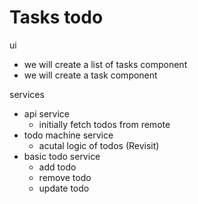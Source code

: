 # Tasks todo

ui

- we will create a list of tasks component
- we will create a task component

services

- api service
  - initially fetch todos from remote
- todo machine service
  - acutal logic of todos (Revisit)
- basic todo service
  - add todo
  - remove todo
  - update todo
